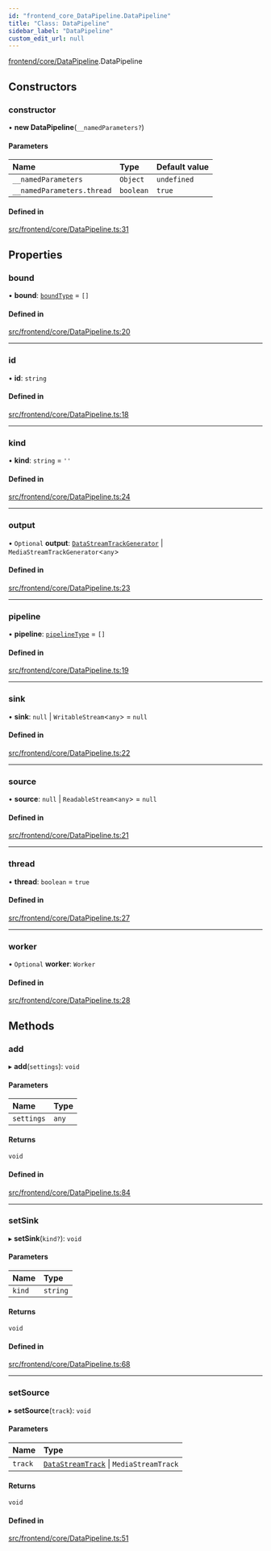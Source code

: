 ```yaml
---
id: "frontend_core_DataPipeline.DataPipeline"
title: "Class: DataPipeline"
sidebar_label: "DataPipeline"
custom_edit_url: null
---
```


[frontend/core/DataPipeline](../modules/frontend_core_DataPipeline).DataPipeline

## Constructors

### constructor

• **new DataPipeline**(`__namedParameters?`)

#### Parameters

| Name | Type | Default value |
| :------ | :------ | :------ |
| `__namedParameters` | `Object` | `undefined` |
| `__namedParameters.thread` | `boolean` | `true` |

#### Defined in

[src/frontend/core/DataPipeline.ts:31](https://github.com/brainsatplay/datastreams-api-ts/blob/60f94d3/src/frontend/core/DataPipeline.ts#L31)

## Properties

### bound

• **bound**: [`boundType`](../modules/frontend_core_DataPipeline#boundtype) = `[]`

#### Defined in

[src/frontend/core/DataPipeline.ts:20](https://github.com/brainsatplay/datastreams-api-ts/blob/60f94d3/src/frontend/core/DataPipeline.ts#L20)

___

### id

• **id**: `string`

#### Defined in

[src/frontend/core/DataPipeline.ts:18](https://github.com/brainsatplay/datastreams-api-ts/blob/60f94d3/src/frontend/core/DataPipeline.ts#L18)

___

### kind

• **kind**: `string` = `''`

#### Defined in

[src/frontend/core/DataPipeline.ts:24](https://github.com/brainsatplay/datastreams-api-ts/blob/60f94d3/src/frontend/core/DataPipeline.ts#L24)

___

### output

• `Optional` **output**: [`DataStreamTrackGenerator`](frontend_core_DataStreamTrackGenerator.DataStreamTrackGenerator) \| `MediaStreamTrackGenerator`<`any`\>

#### Defined in

[src/frontend/core/DataPipeline.ts:23](https://github.com/brainsatplay/datastreams-api-ts/blob/60f94d3/src/frontend/core/DataPipeline.ts#L23)

___

### pipeline

• **pipeline**: [`pipelineType`](../modules/frontend_core_DataPipeline#pipelinetype) = `[]`

#### Defined in

[src/frontend/core/DataPipeline.ts:19](https://github.com/brainsatplay/datastreams-api-ts/blob/60f94d3/src/frontend/core/DataPipeline.ts#L19)

___

### sink

• **sink**: ``null`` \| `WritableStream`<`any`\> = `null`

#### Defined in

[src/frontend/core/DataPipeline.ts:22](https://github.com/brainsatplay/datastreams-api-ts/blob/60f94d3/src/frontend/core/DataPipeline.ts#L22)

___

### source

• **source**: ``null`` \| `ReadableStream`<`any`\> = `null`

#### Defined in

[src/frontend/core/DataPipeline.ts:21](https://github.com/brainsatplay/datastreams-api-ts/blob/60f94d3/src/frontend/core/DataPipeline.ts#L21)

___

### thread

• **thread**: `boolean` = `true`

#### Defined in

[src/frontend/core/DataPipeline.ts:27](https://github.com/brainsatplay/datastreams-api-ts/blob/60f94d3/src/frontend/core/DataPipeline.ts#L27)

___

### worker

• `Optional` **worker**: `Worker`

#### Defined in

[src/frontend/core/DataPipeline.ts:28](https://github.com/brainsatplay/datastreams-api-ts/blob/60f94d3/src/frontend/core/DataPipeline.ts#L28)

## Methods

### add

▸ **add**(`settings`): `void`

#### Parameters

| Name | Type |
| :------ | :------ |
| `settings` | `any` |

#### Returns

`void`

#### Defined in

[src/frontend/core/DataPipeline.ts:84](https://github.com/brainsatplay/datastreams-api-ts/blob/60f94d3/src/frontend/core/DataPipeline.ts#L84)

___

### setSink

▸ **setSink**(`kind?`): `void`

#### Parameters

| Name | Type |
| :------ | :------ |
| `kind` | `string` |

#### Returns

`void`

#### Defined in

[src/frontend/core/DataPipeline.ts:68](https://github.com/brainsatplay/datastreams-api-ts/blob/60f94d3/src/frontend/core/DataPipeline.ts#L68)

___

### setSource

▸ **setSource**(`track`): `void`

#### Parameters

| Name | Type |
| :------ | :------ |
| `track` | [`DataStreamTrack`](frontend_core_DataStreamTrack.DataStreamTrack) \| `MediaStreamTrack` |

#### Returns

`void`

#### Defined in

[src/frontend/core/DataPipeline.ts:51](https://github.com/brainsatplay/datastreams-api-ts/blob/60f94d3/src/frontend/core/DataPipeline.ts#L51)
